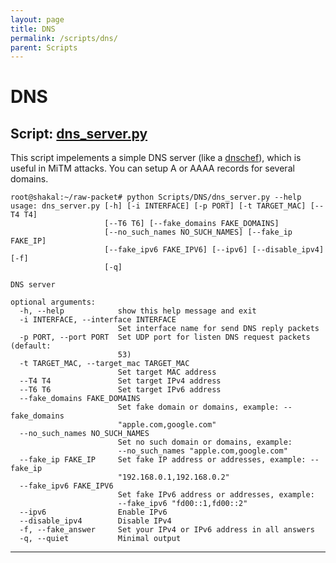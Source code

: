 ```yaml
---
layout: page
title: DNS
permalink: /scripts/dns/
parent: Scripts
---
```


# DNS

## Script: [dns_server.py](https://github.com/raw-packet/raw-packet/blob/master/Scripts/DNS/dns_server.py)

This script impelements a simple DNS server (like a [dnschef](https://github.com/iphelix/dnschef)), which is useful in MiTM attacks. You can setup A or AAAA records for several domains. 

```
root@shakal:~/raw-packet# python Scripts/DNS/dns_server.py --help
usage: dns_server.py [-h] [-i INTERFACE] [-p PORT] [-t TARGET_MAC] [--T4 T4]
                     [--T6 T6] [--fake_domains FAKE_DOMAINS]
                     [--no_such_names NO_SUCH_NAMES] [--fake_ip FAKE_IP]
                     [--fake_ipv6 FAKE_IPV6] [--ipv6] [--disable_ipv4] [-f]
                     [-q]

DNS server

optional arguments:
  -h, --help            show this help message and exit
  -i INTERFACE, --interface INTERFACE
                        Set interface name for send DNS reply packets
  -p PORT, --port PORT  Set UDP port for listen DNS request packets (default:
                        53)
  -t TARGET_MAC, --target_mac TARGET_MAC
                        Set target MAC address
  --T4 T4               Set target IPv4 address
  --T6 T6               Set target IPv6 address
  --fake_domains FAKE_DOMAINS
                        Set fake domain or domains, example: --fake_domains
                        "apple.com,google.com"
  --no_such_names NO_SUCH_NAMES
                        Set no such domain or domains, example:
                        --no_such_names "apple.com,google.com"
  --fake_ip FAKE_IP     Set fake IP address or addresses, example: --fake_ip
                        "192.168.0.1,192.168.0.2"
  --fake_ipv6 FAKE_IPV6
                        Set fake IPv6 address or addresses, example:
                        --fake_ipv6 "fd00::1,fd00::2"
  --ipv6                Enable IPv6
  --disable_ipv4        Disable IPv4
  -f, --fake_answer     Set your IPv4 or IPv6 address in all answers
  -q, --quiet           Minimal output
```

---
